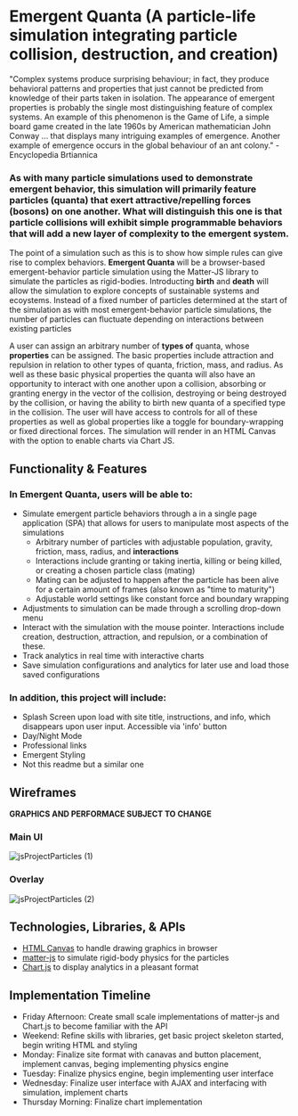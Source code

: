 # Emergent Quanta (A particle-life simulation integrating particle collision, destruction, and creation) #

"Complex systems produce surprising behaviour; in fact, they produce behavioral patterns and properties that just cannot be predicted from knowledge of their parts taken in isolation. The appearance of emergent properties is probably the single most distinguishing feature of complex systems. An example of this phenomenon is the Game of Life, a simple board game created in the late 1960s by American mathematician John Conway ... that displays many intriguing examples of emergence. Another example of emergence occurs in the global behaviour of an ant colony." - Encyclopedia Brtiannica

### As with many particle simulations used to demonstrate emergent behavior, this simulation will primarily feature particles (quanta) that exert attractive/repelling forces (bosons) on one another. What will distinguish this one is that particle collisions will exhibit simple programmable behaviors that will add a new layer of complexity to the emergent system. ###

The point of a simulation such as this is to show how simple rules can give rise to complex behaviors. **Emergent Quanta** will be a browser-based emergent-behavior particle simulation using the Matter-JS library to simulate the particles as rigid-bodies. Introducting **birth** and **death** will allow the simulation to explore concepts of sustainable systems and ecoystems. Instead of a fixed number of particles determined at the start of the simulation as with most emergent-behavior particle simulations, the number of particles can fluctuate depending on interactions between existing particles

A user can assign an arbitrary number of **types of** quanta, whose **properties** can be assigned. The basic properties include attraction and repulsion in relation to other types of quanta, friction, mass, and radius. As well as these basic physical properties the quanta will also have an opportunity to interact with one another upon a collision, absorbing or granting energy in the vector of the collision, destroying or being destroyed by the collision, or having the ability to birth new quanta of a specified type in the collision. The user will have access to controls for all of these properties as well as global properties like a toggle for boundary-wrapping or fixed directional forces. The simulation will render in an HTML Canvas with the option to enable charts via Chart JS.

## Functionality & Features ##

### In Emergent Quanta, users will be able to: ###
- Simulate emergent particle behaviors through a in a single page application (SPA) that allows for users to manipulate most aspects of the simulations
  - Arbitrary number of particles with adjustable population, gravity, friction, mass, radius, and **interactions**
  - Interactions include granting or taking inertia, killing or being killed, or creating a chosen particle class (mating)
  - Mating can be adjusted to happen after the particle has been alive for a certain amount of frames (also known as "time to maturity")
  - Adjustable world settings like constant force and boundary wrapping
- Adjustments to simulation can be made through a scrolling drop-down menu
- Interact with the simulation with the mouse pointer. Interactions include creation, destruction, attraction, and repulsion, or a combination of these.
- Track analytics in real time with interactive charts
- Save simulation configurations and analytics for later use and load those saved configurations

### In addition, this project will include: ###
- Splash Screen upon load with site title, instructions, and info, which disappears upon user input. Accessible via 'info' button
- Day/Night Mode
- Professional links
- Emergent Styling
- Not this readme but a similar one

## Wireframes ##
**GRAPHICS AND PERFORMACE SUBJECT TO CHANGE**

### Main UI ###
![jsProjectParticles (1)](https://github.com/Wizzerrd/jsProjectLuis/assets/133073175/f6aefd09-52b2-4ad5-bfb3-6d25ca52396a)


### Overlay ###
![jsProjectParticles (2)](https://github.com/Wizzerrd/jsProjectLuis/assets/133073175/bf65d21a-20bb-4405-8f62-8d4e9f8c95bf)


## Technologies, Libraries, & APIs ##
- [HTML Canvas](https://www.w3schools.com/html/html5_canvas.asp) to handle drawing graphics in browser
- [matter-js](https://github.com/liabru/matter-js) to simulate rigid-body physics for the particles
- [Chart.js](https://github.com/chartjs/Chart.js) to display analytics in a pleasant format

## Implementation Timeline ##
- Friday Afternoon: Create small scale implementations of matter-js and Chart.js to become familiar with the API
- Weekend: Refine skills with libraries, get basic project skeleton started, begin writing HTML and styling
- Monday: Finalize site format with canavas and button placement, implement canvas, beging implementing physics engine
- Tuesday: Finalize physics engine, begin implementing user interface
- Wednesday: Finalize user interface with AJAX and interfacing with simulation, implement charts
- Thursday Morning: Finalize chart implementation



